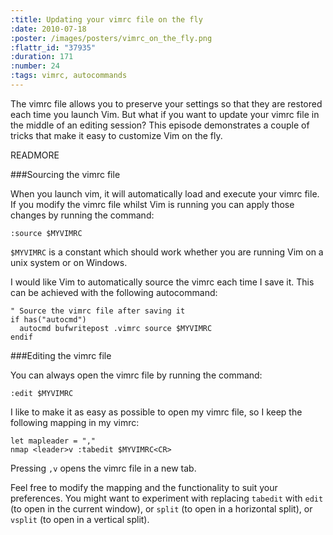 ```yaml
--- 
:title: Updating your vimrc file on the fly
:date: 2010-07-18
:poster: /images/posters/vimrc_on_the_fly.png
:flattr_id: "37935"
:duration: 171
:number: 24
:tags: vimrc, autocommands
---
```


The vimrc file allows you to preserve your settings so that they are restored each time you launch Vim. But what if you want to update your vimrc file in the middle of an editing session? This episode demonstrates a couple of tricks that make it easy to customize Vim on the fly.

READMORE


###Sourcing the vimrc file

When you launch vim, it will automatically load and execute your vimrc file. If you modify the vimrc file whilst Vim is running you can apply those changes by running the command:

    :source $MYVIMRC

`$MYVIMRC` is a constant which should work whether you are running Vim on a unix system or on Windows.

I would like Vim to automatically source the vimrc each time I save it. This can be achieved with the following autocommand:

```viml
" Source the vimrc file after saving it
if has("autocmd")
  autocmd bufwritepost .vimrc source $MYVIMRC
endif
```


###Editing the vimrc file

You can always open the vimrc file by running the command:

    :edit $MYVIMRC

I like to make it as easy as possible to open my vimrc file, so I keep the following mapping in my vimrc:

```viml
let mapleader = ","
nmap <leader>v :tabedit $MYVIMRC<CR>
```

Pressing `,v` opens the vimrc file in a new tab.

Feel free to modify the mapping and the functionality to suit your preferences. You might want to experiment with replacing `tabedit` with `edit` (to open in the current window), or `split` (to open in a horizontal split), or `vsplit` (to open in a vertical split). 
